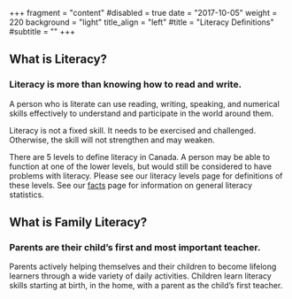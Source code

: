 +++
fragment = "content"
#disabled = true
date = "2017-10-05"
weight = 220
background = "light"
title_align = "left"
#title = "Literacy Definitions"
#subtitle = ""
+++

## What is Literacy?
### Literacy is more than knowing how to read and write.

A person who is literate can use reading, writing, speaking, and numerical skills effectively to understand and participate in the world around them.

Literacy is not a fixed skill. It needs to be exercised and challenged. Otherwise, the skill will not strengthen and may weaken.

There are 5 levels to define literacy in Canada. A person may be able to function at one of the lower levels, but would still be considered to have problems with literacy. Please see our literacy levels page for definitions of these levels. See our [facts](#facts) page for information on general literacy statistics.

## What is Family Literacy?

### Parents are their child’s first and most important teacher.

Parents actively helping themselves and their children to become lifelong learners through a wide variety of daily activities. Children learn literacy skills starting at birth, in the home, with a parent as the child’s first teacher.